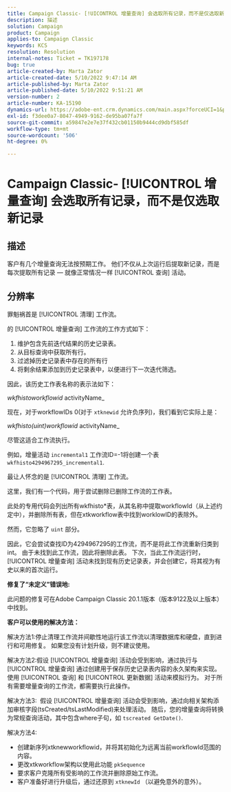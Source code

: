 ```yaml
---
title: Campaign Classic- [!UICONTROL 增量查询] 会选取所有记录，而不是仅选取新记录
description: 描述
solution: Campaign
product: Campaign
applies-to: Campaign Classic
keywords: KCS
resolution: Resolution
internal-notes: Ticket = TK197178
bug: true
article-created-by: Marta Zator
article-created-date: 5/10/2022 9:47:14 AM
article-published-by: Marta Zator
article-published-date: 5/10/2022 9:51:21 AM
version-number: 2
article-number: KA-15190
dynamics-url: https://adobe-ent.crm.dynamics.com/main.aspx?forceUCI=1&pagetype=entityrecord&etn=knowledgearticle&id=ad8bd527-46d0-ec11-a7b5-00224809c101
exl-id: f3dee0a7-8047-4949-9162-de95ba07fa7f
source-git-commit: a59847e2e7e37f432cb01150b9444cd9dbf585df
workflow-type: tm+mt
source-wordcount: '506'
ht-degree: 0%

---
```


# Campaign Classic- [!UICONTROL 增量查询] 会选取所有记录，而不是仅选取新记录

## 描述

客户有几个增量查询无法按预期工作。 他们不仅从上次运行后提取新记录，而是每次提取所有记录 — 就像正常情况一样 [!UICONTROL 查询] 活动。

## 分辨率

罪魁祸首是 [!UICONTROL 清理] 工作流。

的 [!UICONTROL 增量查询] 工作流的工作方式如下：

1. 维护包含先前迭代结果的历史记录表。
1. 从目标查询中获取所有行。
1. 过滤掉历史记录表中存在的所有行
1. 将剩余结果添加到历史记录表中，以便进行下一次迭代筛选。

因此，该历史工作表名称的表示法如下：

*wkfhistoworkflowid* activityName_

现在，对于workflowIDs 0(对于 `xtknewid` 允许负序列)，我们看到它实际上是：

*wkfhisto(uint)workflowid* activityName_

尽管这适合工作流执行。

例如，增量活动 `incremental1` 工作流ID=-1将创建一个表 `wkfhisto4294967295_incremental1`.

最让人怀念的是 [!UICONTROL 清理] 工作流。

这里，我们有一个代码，用于尝试删除已删除工作流的工作表。

此处的专用代码会列出所有wkfhisto\*表，从其名称中提取workflowId（从上述约定中），并删除所有表，但在xtkworkflow表中找到worklowID的表除外。

然而，它忽略了 `uint` 部分。

因此，它会尝试查找ID为4294967295的工作流，而不是将此工作流重新归类到int。 由于未找到此工作流，因此将删除此表。 下次，当此工作流运行时， [!UICONTROL 增量查询] 活动未找到现有历史记录表，并会创建它，将其视为有史以来的首次运行。

<b>修复了“未定义”错误地:</b>

此问题的修复可在Adobe Campaign Classic 20.1.1版本（版本9122及以上版本）中找到。

<b>客户可以使用的解决方法：</b>

解决方法1:停止清理工作流并间歇性地运行该工作流以清理数据库和硬盘，直到进行和可用修复。 如果您没有计划升级，则不建议使用。

解决方法2:假设 [!UICONTROL 增量查询] 活动会受到影响，通过执行与 [!UICONTROL 增量查询] 通过创建用于保存历史记录表内容的永久架构来实现。 使用 [!UICONTROL 查询] 和 [!UICONTROL 更新数据] 活动来模拟行为。 对于所有需要增量查询的工作流，都需要执行此操作。

解决方法3:  假设 [!UICONTROL 增量查询] 活动会受到影响，通过向相关架构添加审核字段(tsCreated/tsLastModified)来处理活动。 随后，您的增量查询将转换为常规查询活动，其中包含where子句，如 `tscreated GetDate()`.

解决方法4:

- 创建新序列xtknewworkflowid，并将其初始化为远离当前workflowId范围的内容。
- 更改xtkworkflow架构以使用此功能 `pkSequence`
- 要求客户克隆所有受影响的工作流并删除原始工作流。
- 客户准备好进行升级后，通过还原到 `xtknewId` （以避免意外的意外）。
